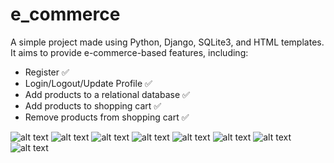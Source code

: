# e_commerce

A simple project made using Python, Django, SQLite3, and HTML templates. It aims to provide e-commerce-based features, including:
- Register ✅
- Login/Logout/Update Profile ✅
- Add products to a relational database ✅
- Add products to shopping cart ✅
- Remove products from shopping cart ✅



![alt text](https://i.imgur.com/fqi7HBI.png)
![alt text](https://i.imgur.com/784IPwI.png)
![alt text](https://i.imgur.com/wWpKPLR.png)
![alt text](https://i.imgur.com/R3IPCjC.png)
![alt text](https://i.imgur.com/PjQWLFw.png)
![alt text](https://i.imgur.com/E7vWX5V.png)
![alt text](https://i.imgur.com/U1Bn7Sf.png)
![alt text](https://i.imgur.com/VipGqrc.png)

